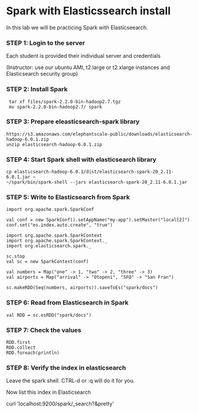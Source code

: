 # Spark with Elasticssearch install

In this lab we will be practicing Spark with Elasticseearch.


### STEP 1: Login to the server
 
Each student is provided their individual server and credentials

(Instructor: use our ubuntu AMI, t2.large or t2.xlarge instances and Elasticsearch security group)

### STEP 2: Install Spark

     tar xf files/spark-2.2.0-bin-hadoop2.7.tgz
     mv spark-2.2.0-bin-hadoop2.7/ spark
    
### STEP 3: Prepare eleasticsearch-spark library

    https://s3.amazonaws.com/elephantscale-public/downloads/elasticsearch-hadoop-6.0.1.zip
    unzip elasticsearch-hadoop-6.0.1.zip
    
### STEP 4: Start Spark shell with elasticsearch library

    cp elasticsearch-hadoop-6.0.1/dist/elasticsearch-spark-20_2.11-6.0.1.jar ~
    ~/spark/bin/spark-shell --jars elasticsearch-spark-20_2.11-6.0.1.jar
    
### STEP 5: Write to Elasticsearch from Spark

    import org.apache.spark.SparkConf
    
    val conf = new SparkConf().setAppName("my-app").setMaster("local[2]")
    conf.set("es.index.auto.create", "true")
    
    import org.apache.spark.SparkContext
    import org.apache.spark.SparkContext._
    import org.elasticsearch.spark._   
    
    sc.stop
    val sc = new SparkContext(conf)  
    
    val numbers = Map("one" -> 1, "two" -> 2, "three" -> 3)
    val airports = Map("arrival" -> "Otopeni", "SFO" -> "San Fran")
    
    sc.makeRDD(Seq(numbers, airports)).saveToEs("spark/docs")
    
### STEP 6: Read from Elasticsearch in Spark

    val RDD = sc.esRDD("spark/docs")
    
### STEP 7: Check the values

    RDD.first
    RDD.collect
    RDD.foreach(println)

### STEP 8: Verify the index in elasticsearch

Leave the spark shell. CTRL-d or :q will do it for you.

Now list this index in Elasticsearch

curl 'localhost:9200/spark/_search?&pretty'

